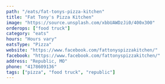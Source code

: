 ```yaml
---
path: "/eats/fat-tonys-pizza-kitchen"
title: "Fat Tony's Pizza Kitchen"
image: "https://source.unsplash.com/xbbUAWDzJi0/400x300"
orderops: ["food truck"]
category: "eats"
hours: "Hours vary"
eatsType: "Pizza"
website: "https://www.facebook.com/fattonyspizzakitchen/"
facebook: "https://www.facebook.com/fattonyspizzakitchen/"
address: "Republic, MO"
phone: "4178609136"
tags: ["pizza", "food truck", "republic"]
---
```


